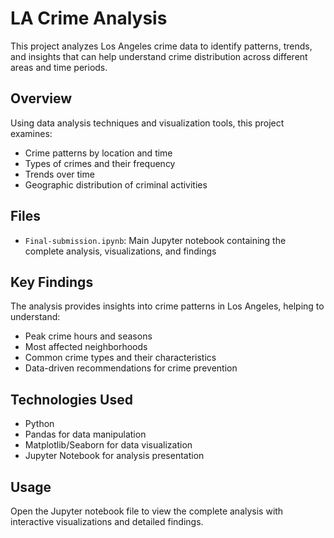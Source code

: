 # LA Crime Analysis

This project analyzes Los Angeles crime data to identify patterns, trends, and insights that can help understand crime distribution across different areas and time periods.

## Overview

Using data analysis techniques and visualization tools, this project examines:
- Crime patterns by location and time
- Types of crimes and their frequency
- Trends over time
- Geographic distribution of criminal activities

## Files

- `Final-submission.ipynb`: Main Jupyter notebook containing the complete analysis, visualizations, and findings

## Key Findings

The analysis provides insights into crime patterns in Los Angeles, helping to understand:
- Peak crime hours and seasons
- Most affected neighborhoods
- Common crime types and their characteristics
- Data-driven recommendations for crime prevention

## Technologies Used

- Python
- Pandas for data manipulation
- Matplotlib/Seaborn for data visualization
- Jupyter Notebook for analysis presentation

## Usage

Open the Jupyter notebook file to view the complete analysis with interactive visualizations and detailed findings.
